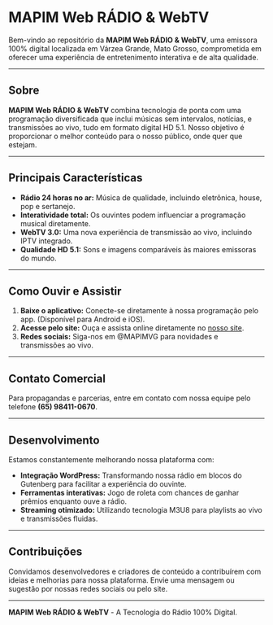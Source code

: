 # MAPIM Web RÁDIO & WebTV

Bem-vindo ao repositório da **MAPIM Web RÁDIO & WebTV**, uma emissora 100% digital localizada em Várzea Grande, Mato Grosso, comprometida em oferecer uma experiência de entretenimento interativa e de alta qualidade.

---

## Sobre

**MAPIM Web RÁDIO & WebTV** combina tecnologia de ponta com uma programação diversificada que inclui músicas sem intervalos, notícias, e transmissões ao vivo, tudo em formato digital HD 5.1. Nosso objetivo é proporcionar o melhor conteúdo para o nosso público, onde quer que estejam.

---

## Principais Características

- **Rádio 24 horas no ar:** Música de qualidade, incluindo eletrônica, house, pop e sertanejo.
- **Interatividade total:** Os ouvintes podem influenciar a programação musical diretamente.
- **WebTV 3.0:** Uma nova experiência de transmissão ao vivo, incluindo IPTV integrado.
- **Qualidade HD 5.1:** Sons e imagens comparáveis às maiores emissoras do mundo.

---

## Como Ouvir e Assistir

1. **Baixe o aplicativo:** Conecte-se diretamente à nossa programação pelo app. (Disponível para Android e iOS).
2. **Acesse pelo site:** Ouça e assista online diretamente no [nosso site](https://mapim.home.blog).
3. **Redes sociais:** Siga-nos em @MAPIMVG para novidades e transmissões ao vivo.

---

## Contato Comercial

Para propagandas e parcerias, entre em contato com nossa equipe pelo telefone **(65) 98411-0670**.

---

## Desenvolvimento

Estamos constantemente melhorando nossa plataforma com:

- **Integração WordPress:** Transformando nossa rádio em blocos do Gutenberg para facilitar a experiência do ouvinte.
- **Ferramentas interativas:** Jogo de roleta com chances de ganhar prêmios enquanto ouve a rádio.
- **Streaming otimizado:** Utilizando tecnologia M3U8 para playlists ao vivo e transmissões fluidas.

---

## Contribuições

Convidamos desenvolvedores e criadores de conteúdo a contribuírem com ideias e melhorias para nossa plataforma. Envie uma mensagem ou sugestão por nossas redes sociais ou pelo site.

---

**MAPIM Web RÁDIO & WebTV** - A Tecnologia do Rádio 100% Digital.
